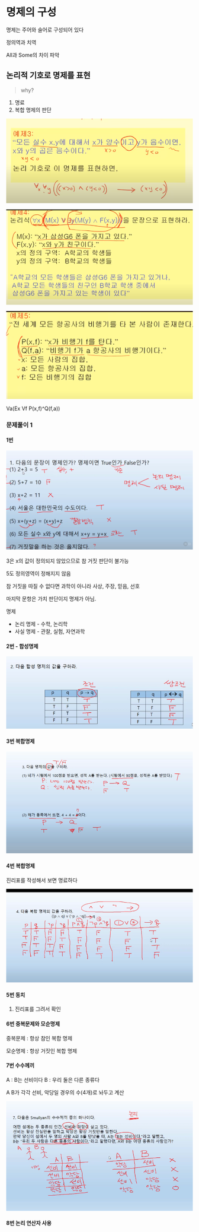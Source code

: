 # 명제의 구성
명제는 주어와 술어로 구성되어 있다

정의역과 치역

All과 Some의 차이 파악

## 논리적 기호로 명제를 표현

>why?
1. 명료
2. 복합 명제의 판단


 ![alt text](image-1.png)

 ![alt text](image-2.png)

 ![alt text](image-3.png)

 Va(Ex Vf P(x,f)^Q(f,a))


 ### 문제풀이 1

#### 1번

 ![alt text](image-4.png)

 3은 x의 값이 정의되지 않았으므로 참 거짓 판단이 불가능 

 5도 정의영역이 정해지지 않음

참 거짓을 따질 수 없다면 과학이 아니라 사상, 주장, 믿음, 선호

마지막 문항은 가치 판단이지 명제가 아님.

명제
 - 논리 명제 - 수학, 논리학
 - 사실 명제 - 관찰, 실험, 자연과학



#### 2번 - 합성명제

![alt text](image-5.png)


#### 3번 복합명제


![alt text](image-6.png)

#### 4번 복합명제

진리표를 작성해서 보면 명료하다

![alt text](image-7.png)

#### 5번 동치

1) 진리표를 그려서 확인 


#### 6번 중복문제와 모순명제

중복문제 : 항상 참인 복합 명제

모순명제 : 항상 거짓인 복합 명제


#### 7번 수수께끼

A : B는 선비이다
B : 우리 둘은 다른 종류다

A B가 각각 선비, 악당일 경우의 수(4개)로 놔두고 계산

![alt text](image-8.png)


#### 8번 논리 연산자 사용


